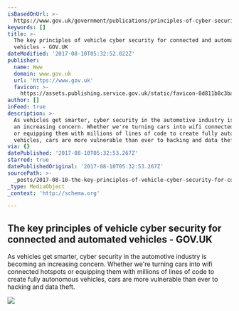 ```yaml
---
isBasedOnUrl: >-
  https://www.gov.uk/government/publications/principles-of-cyber-security-for-connected-and-automated-vehicles/the-key-principles-of-vehicle-cyber-security-for-connected-and-automated-vehicles
keywords: []
title: >-
  The key principles of vehicle cyber security for connected and automated
  vehicles - GOV.UK
dateModified: '2017-08-10T05:32:52.022Z'
publisher:
  name: Www
  domain: www.gov.uk
  url: 'https://www.gov.uk'
  favicon: >-
    https://assets.publishing.service.gov.uk/static/favicon-8d811b8c3badbc0b0e2f6e25d3660a96cc0cca7993e6f32e98785f205fc40907.ico
author: []
inFeed: true
description: >-
  As vehicles get smarter, cyber security in the automotive industry is becoming
  an increasing concern. Whether we're turning cars into wifi connected hotspots
  or equipping them with millions of lines of code to create fully autonomous
  vehicles, cars are more vulnerable than ever to hacking and data theft.
via: {}
datePublished: '2017-08-10T05:32:53.267Z'
starred: true
datePublishedOriginal: '2017-08-10T05:32:53.267Z'
sourcePath: >-
  _posts/2017-08-10-the-key-principles-of-vehicle-cyber-security-for-connected-a.md
_type: MediaObject
_context: 'http://schema.org'

---
```

<article style=""><h1>The key principles of vehicle cyber security for connected and automated vehicles - GOV.UK</h1><p>As vehicles get smarter, cyber security in the automotive industry is becoming an increasing concern. Whether we're turning cars into wifi connected hotspots or equipping them with millions of lines of code to create fully autonomous vehicles, cars are more vulnerable than ever to hacking and data theft.</p><img src="https://assets.publishing.service.gov.uk/static/opengraph-image-a1f7d89ffd0782738b1aeb0da37842d8bd0addbd724b8e58c3edbc7287cc11de.png" /></article>
